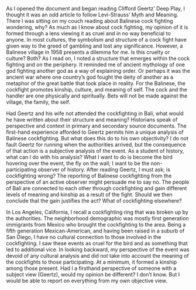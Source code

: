 As I opened the document and began reading Clifford Geertz’ Deep Play, I thought it was an odd article to follow Levi-Strauss’ Myth and Meaning. There I was sitting on my couch reading about Balinese cock fighting wondering, why? As much as I know about cock fighting, my opinion of it is formed through a lens viewing it as cruel and in no way beneficial to anyone. In most cultures, the symbolism and structure of a cock fight have given way to the greed of gambling and lost any significance. However, a Balinese village in 1958 presents a dilemma for me. Is this cruelty or culture? Both? As I read on, I noted a structure that emerges within the cock fighting and on the periphery. It reminded me of ancient mythology of one god fighting another god as a way of explaining order. Or perhaps it was the ancient war where one country’s god fought the deity of another as a metaphor of the great battle that took place in reality. For the Balinese, the cockfight promotes kinship, culture, and meaning of self. The cock and the handler are one physically and spiritually. Bets will not be made against the village, the family, the self. 

Had Geertz and his wife not attended the cockfighting in Bali, what would he have written about their structure and meaning? Historians speak of perspective and context in primary and secondary source documents. The first-hand experience afforded to Geertz permits him a unique analysis of Balinese cockfighting. But what does this do to his own objectivity? I do not fault Geertz for running when the authorities arrived, but the consequence of that action is a subjective analysis of the event. As a student of history, what can I do with his analysis? What I want to do is become the bird hovering over the event, the fly on the wall; I want to be the non-participating observer of history. After reading Geertz, I must ask; is cockfighting wrong? The reporting of Balinese cockfighting from the perspective of an active observer might persuade me to say no. The people of Bali are connected to each other through cockfighting and gain different levels of meaning and kinship as a result of the fight. Should we then conclude that the gain justifies the act? What of cockfighting elsewhere? 

In Los Angeles, California, I recall a cockfighting ring that was broken up by the authorities. The neighborhood demographic was mostly first generation immigrants from Mexico who brought the cockfighting to the area. Being a fifth generation Mexican-American, and having been raised in a suburb of San Diego, I have no cultural connection to those involved in the cockfighting. I saw these events as cruel for the bird and as something that led to additional vice. In looking backward, my perspective of the event was devoid of any cultural analysis and did not take into account the meaning of the cockfights to those participating. At a minimum, it formed a kinship among those present. Had I a firsthand perspective of someone with a subject view (Geertz), would my opinion be different? I don’t know. But I would be able to report on everything from my own objective view. 
